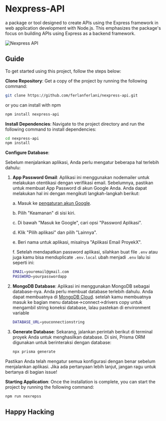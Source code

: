 # Nexpress-API

a package or tool designed to create APIs using the Express framework in web application development with Node.js. This emphasizes the package's focus on building APIs using Express as a backend framework.

![Nexpress API](https://github.com/ferlanferlani/nexpress-api/assets/87635305/eae6e6fa-8cc0-4cb7-a981-c399859565cc)


## Guide

To get started using this project, follow the steps below:

   **Clone Repository**:
   Get a copy of the project by running the following command:

   ```bash
   git clone https://github.com/ferlanferlani/nexpress-api.git
   ```

   or you can install with npm

   ```bash
   npm install nexpress-api
   ```

   **Install Dependencies**:
   Navigate to the project directory and run the following command to install dependencies:

   ```bash
   cd nexpress-api
   npm install
   ```

   **Configure Database**:

Sebelum menjalankan aplikasi, Anda perlu mengatur beberapa hal terlebih dahulu:

1. **App Password Gmail**: Aplikasi ini menggunakan nodemailer untuk melakukan otentikasi dengan verifikasi email. Sebelumnya, pastikan untuk membuat App Password di akun Google Anda. Anda dapat melakukan hal ini dengan mengikuti langkah-langkah berikut:

    a. Masuk ke [pengaturan akun Google](https://myaccount.google.com/).
    
    b. Pilih "Keamanan" di sisi kiri.
    
    c. Di bawah "Masuk ke Google", cari opsi "Password Aplikasi".
    
    d. Klik "Pilih aplikasi" dan pilih "Lainnya".
    
    e. Beri nama untuk aplikasi, misalnya "Aplikasi Email ProyekX".
    
    f. Setelah mendapatkan password aplikasi, silahkan buat file `.env` atau juga kamu bisa menduplicate `.env.local` ubah menjadi `.env` lalu isi seperti ini:

    ```bash
    EMAIL=youremail@gmail.com
    PASSWORD=yourpasswordapp  
    ```

2. **MongoDB Database**: Aplikasi ini menggunakan MongoDB sebagai database-nya. Anda perlu membuat database terlebih dahulu. Anda dapat membuatnya di [MongoDB Cloud](https://cloud.mongodb.com/).
   setelah kamu membuatnya masuk ke bagian menu databse->connect->drivers copy untuk mengambil string koneksi database, lalau pastekan di environment variable
   
    ```bash
    DATABASE_URL=youconnectionstring
    ```
    
3. **Generate Database**: Sekarang, jalankan perintah berikut di terminal proyek Anda untuk menghasilkan database. Di sini, Prisma ORM digunakan untuk berinteraksi dengan database:

    ```bash
    npx prisma generate
    ```

Pastikan Anda telah mengatur semua konfigurasi dengan benar sebelum menjalankan aplikasi. Jika ada pertanyaan lebih lanjut, jangan ragu untuk bertanya di bagian issue!

**Starting Application**:
   Once the installation is complete, you can start the project by running the following command:

   ```bash
   npm run nexrepss
   ```

   ## Happy Hacking
